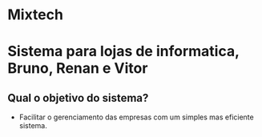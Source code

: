 # Mixtech

# Sistema para lojas de informatica, Bruno, Renan e Vitor

## Qual o objetivo do sistema?

* Facilitar o gerenciamento das empresas com um simples mas eficiente sistema.